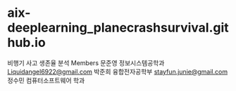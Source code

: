 # aix-deeplearning_planecrashsurvival.github.io
비행기 사고 생존율 분석
Members
문준영 정보시스템공학과  Liquidangel6922@gmail.com
박준희 융합전자공학부 stayfun.junie@gmail.com
정수민 컴퓨터소프트웨어 학과

